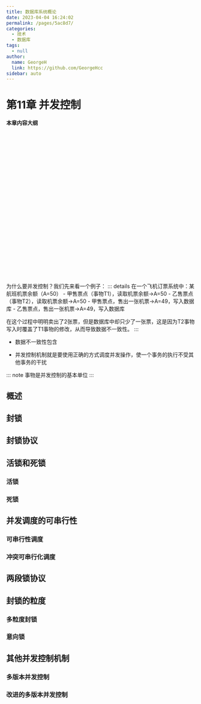 ```yaml
---
title: 数据库系统概论
date: 2023-04-04 16:24:02
permalink: /pages/5ac8d7/
categories: 
  - 技术
  - 数据库
tags: 
  - null
author: 
  name: GeorgeH
  link: https://github.com/GeorgeHcc
sidebar: auto
---
```





# 第11章 并发控制

**本章内容大纲**
  <iframe :src="$withBase('/markmap/并发控制.html')" width="100%" height="400" frameborder="0" scrolling="No" leftmargin="0" topmargin="0"></iframe>
为什么要并发控制？我们先来看一个例子：
::: details
在一个飞机订票系统中：某航班机票余额（A=50）
- 甲售票点（事物T1），读取机票余额->A=50
- 乙售票点（事物T2），读取机票余额->A=50
- 甲售票点，售出一张机票->A=49，写入数据库
- 乙售票点，售出一张机票->A=49，写入数据库

在这个过程中明明卖出了2张票，但是数据库中却只少了一张票，这是因为T2事物写入时覆盖了T1事物的修改，从而导致数据不一致性。
:::

- 数据不一致性包含<Badge type="warning" text="丢失修改，不可重复读，读“脏”数据" vertical="center"/>

- 并发控制机制就是要使用正确的方式调度并发操作，使一个事务的执行不受其他事务的干扰


::: note
事物是并发控制的基本单位
:::

## 概述

## 封锁

## 封锁协议

## 活锁和死锁

### 活锁
### 死锁

## 并发调度的可串行性
### 可串行性调度
### 冲突可串行化调度

## 两段锁协议

## 封锁的粒度
### 多粒度封锁
### 意向锁

## 其他并发控制机制
### 多版本并发控制
### 改进的多版本并发控制